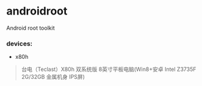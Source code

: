 # androidroot

Android root toolkit

### devices:

* x80h

> 台电（Teclast）X80h 双系统版 8英寸平板电脑(Win8+安卓 Intel Z3735F 2G/32GB 金属机身 IPS屏)

